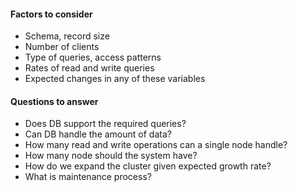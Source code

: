 #### Factors to consider
- Schema, record size
- Number of clients
- Type of queries, access patterns
- Rates of read and write queries
- Expected changes in any of these variables

#### Questions to answer
- Does DB support the required queries?
- Can DB handle the amount of data?
- How many read and write operations can a single node handle?
- How many node should the system have?
- How do we expand the cluster given expected growth rate?
- What is maintenance process?